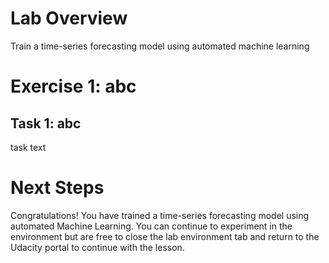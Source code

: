 # Lab Overview

Train a time-series forecasting model using automated machine learning

# Exercise 1: abc

## Task 1: abc

task text

# Next Steps

Congratulations! You have trained a time-series forecasting model using automated Machine Learning. You can continue to experiment in the environment but are free to close the lab environment tab and return to the Udacity portal to continue with the lesson.